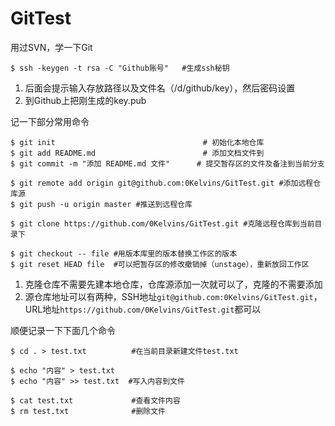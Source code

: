 # GitTest
用过SVN，学一下Git

```
$ ssh -keygen -t rsa -C "Github账号"   #生成ssh秘钥
```
1. 后面会提示输入存放路径以及文件名（/d/github/key），然后密码设置
2. 到Github上把刚生成的key.pub

记一下部分常用命令
```
$ git init                                 # 初始化本地仓库
$ git add README.md                        # 添加文档文件到
$ git commit -m "添加 README.md 文件"      # 提交暂存区的文件及备注到当前分支

$ git remote add origin git@github.com:0Kelvins/GitTest.git #添加远程仓库源
$ git push -u origin master #推送到远程仓库

$ git clone https://github.com/0Kelvins/GitTest.git #克隆远程仓库到当前目录下

$ git checkout -- file #用版本库里的版本替换工作区的版本
$ git reset HEAD file  #可以把暂存区的修改撤销掉（unstage），重新放回工作区
```
1. 克隆仓库不需要先建本地仓库，仓库源添加一次就可以了，克隆的不需要添加
2. 源仓库地址可以有两种，SSH地址``git@github.com:0Kelvins/GitTest.git``，URL地址``https://github.com/0Kelvins/GitTest.git``都可以

顺便记录一下下面几个命令
```
$ cd . > test.txt          #在当前目录新建文件test.txt

$ echo "内容" > test.txt
$ echo "内容" >> test.txt  #写入内容到文件

$ cat test.txt             #查看文件内容
$ rm test.txt              #删除文件
```


